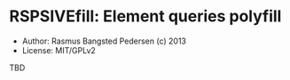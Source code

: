 
# RSPSIVEfill: Element queries polyfill

* Author: Rasmus Bangsted Pedersen (c) 2013
* License: MIT/GPLv2

TBD
